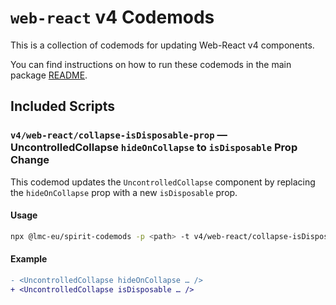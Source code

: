 # `web-react` v4 Codemods

This is a collection of codemods for updating Web-React v4 components.

You can find instructions on how to run these codemods in the main package [README](https://github.com/lmc-eu/spirit-design-system/blob/main/packages/codemods/README.md).

## Included Scripts

### `v4/web-react/collapse-isDisposable-prop` — UncontrolledCollapse `hideOnCollapse` to `isDisposable` Prop Change

This codemod updates the `UncontrolledCollapse` component by replacing the `hideOnCollapse` prop with a new `isDisposable` prop.

#### Usage

```sh
npx @lmc-eu/spirit-codemods -p <path> -t v4/web-react/collapse-isDisposable-prop
```

#### Example

```diff
- <UncontrolledCollapse hideOnCollapse … />
+ <UncontrolledCollapse isDisposable … />
```
